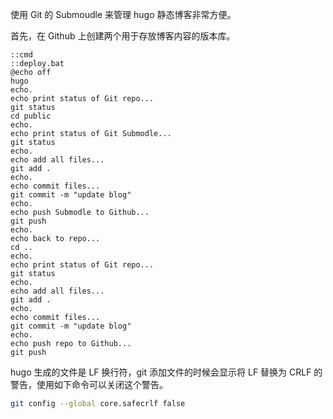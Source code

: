 使用 Git 的 Submoudle 来管理 hugo 静态博客非常方便。

<!--more-->

首先，在 Github 上创建两个用于存放博客内容的版本库。 

```
::cmd 
::deploy.bat 
@echo off 
hugo 
echo. 
echo print status of Git repo... 
git status 
cd public 
echo. 
echo print status of Git Submodle... 
git status 
echo. 
echo add all files... 
git add . 
echo. 
echo commit files... 
git commit -m "update blog" 
echo. 
echo push Submodle to Github... 
git push 
echo. 
echo back to repo... 
cd .. 
echo. 
echo print status of Git repo... 
git status 
echo. 
echo add all files... 
git add . 
echo. 
echo commit files... 
git commit -m "update blog" 
echo. 
echo push repo to Github... 
git push 

```

hugo 生成的文件是 LF 换行符，git 添加文件的时候会显示将 LF 替换为 CRLF 的警告，使用如下命令可以关闭这个警告。

```bash
git config --global core.safecrlf false
```


